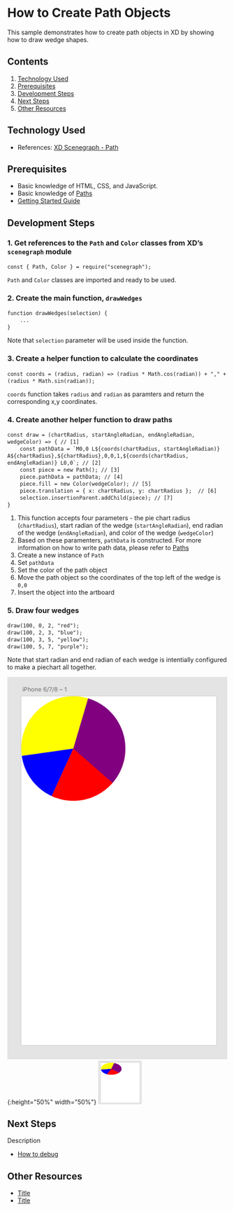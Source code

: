 # How to Create Path Objects
This sample demonstrates how to create path objects in XD by showing how to draw wedge shapes.

<!-- Image or GIF if necessary -->
<!-- ![PLUGINNAME]() -->

<!-- doctoc command config: -->
<!-- $ doctoc ./readme.md --title "## Contents" --entryprefix 1. --gitlab --maxlevel 2 -->

<!-- START doctoc generated TOC please keep comment here to allow auto update -->
<!-- DON'T EDIT THIS SECTION, INSTEAD RE-RUN doctoc TO UPDATE -->
## Contents

1. [Technology Used](#technology-used)
1. [Prerequisites](#prerequisites)
1. [Development Steps](#development-steps)
1. [Next Steps](#next-steps)
1. [Other Resources](#other-resources)

<!-- END doctoc generated TOC please keep comment here to allow auto update -->

## Technology Used
- References: [XD Scenegraph - Path](references/selection.md)

## Prerequisites
- Basic knowledge of HTML, CSS, and JavaScript.
- Basic knowledge of [Paths](https://developer.mozilla.org/en-US/docs/Web/SVG/Tutorial/Paths)
- [Getting Started Guide](../getting-started-guide)

## Development Steps

### 1.  Get references to the `Path` and `Color` classes from XD’s `scenegraph` module
```
const { Path, Color } = require("scenegraph");
```
`Path` and `Color` classes are imported and ready to be used.

### 2. Create the main function, `drawWedges`

```
function drawWedges(selection) {
    ...
}
```
Note that `selection` parameter will be used inside the function.

### 3. Create a helper function to calculate the coordinates
```
const coords = (radius, radian) => (radius * Math.cos(radian)) + "," + (radius * Math.sin(radian));
```
`coords` function takes `radius` and `radian` as paramters and return the corresponding x,y coordinates.

### 4. Create another helper function to draw paths
```
const draw = (chartRadius, startAngleRadian, endAngleRadian, wedgeColor) => { // [1]
    const pathData = `M0,0 L${coords(chartRadius, startAngleRadian)} A${chartRadius},${chartRadius},0,0,1,${coords(chartRadius, endAngleRadian)} L0,0`; // [2]
    const piece = new Path(); // [3]
    piece.pathData = pathData; // [4]
    piece.fill = new Color(wedgeColor); // [5]
    piece.translation = { x: chartRadius, y: chartRadius };  // [6]
    selection.insertionParent.addChild(piece); // [7]
}
```
1. This function accepts four parameters - the pie chart radius (`chartRadius`), start radian of the wedge (`startAngleRadian`), end radian of the wedge (`endAngleRadian`), and color of the wedge (`wedgeColor`)
2. Based on these paramenters, `pathData` is constructed. For more information on how to write path data, please refer to [Paths](https://developer.mozilla.org/en-US/docs/Web/SVG/Tutorial/Paths)
3. Create a new instance of `Path`
4. Set `pathData`
5. Set the color of the path object
6. Move the path object so the coordinates of the top left of the wedge is `0,0`
7. Insert the object into the artboard

### 5. Draw four wedges
```
draw(100, 0, 2, "red");
draw(100, 2, 3, "blue");
draw(100, 3, 5, "yellow");
draw(100, 5, 7, "purple");
```
Note that start radian and end radian of each wedge is intentially configured to make a piechart all together.

![Results](../../.meta/readme-assets/pie-chart.png){:height="50%" width="50%"}
<img src="../../.meta/readme-assets/pie-chart.png" width="100" height="100">

## Next Steps

Description

- [How to debug](how-to-debug)

## Other Resources
- [Title](link)
- [Title](link)